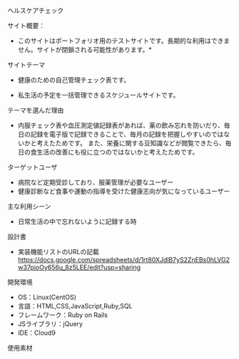 

ヘルスケアチェック

 サイト概要：
 * このサイトはポートフォリオ用のテストサイトです。長期的な利用はできません。サイトが閉鎖される可能性があります。*

 サイトテーマ
- 健康のための自己管理チェック表です。

 * 私生活の予定を一括管理できるスケジュールサイトです。



 テーマを選んだ理由
- 内服チェック表や血圧測定値記録表があれば、薬の飲み忘れを防いだり、毎日の記録を電子版で記録できることで、毎月の記録を把握しやすいのではないかと考えたためです。
   また、栄養に関する豆知識などが閲覧できたら、毎日の食生活の改善にも役に立つのではないかと考えたためです。



 ターゲットユーザ
- 病院など定期受診しており、服薬管理が必要なユーザー
- 健康診断など食事や運動の指導を受けた健康志向が気になっているユーザー


 主な利用シーン
- 日常生活の中で忘れないように記録する時


 設計書
- 	実装機能リストのURLの記載 https://docs.google.com/spreadsheets/d/1rt80XJdlB7yS2ZnEBs0hLVG2w37pioOy656u_8z5LEE/edit?usp=sharing


 開発環境
- OS：Linux(CentOS)
- 言語：HTML,CSS,JavaScript,Ruby,SQL
- フレームワーク：Ruby on Rails
- JSライブラリ：jQuery
- IDE：Cloud9



 使用素材
